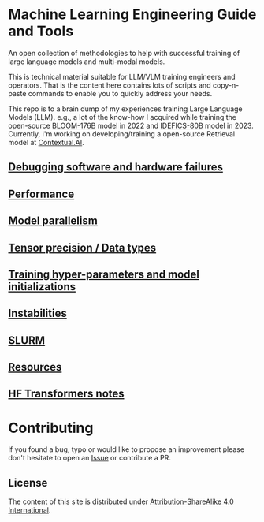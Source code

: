 # Machine Learning Engineering Guide and Tools

An open collection of methodologies to help with successful training of large language models and multi-modal models.

This is technical material suitable for LLM/VLM training engineers and operators. That is the content here contains lots of scripts and copy-n-paste commands to enable you to quickly address your needs.

This repo is to a brain dump of my experiences training Large Language Models (LLM). e.g., a lot of the know-how I acquired while training the open-source [BLOOM-176B](https://huggingface.co/bigscience/bloom) model in 2022 and
[IDEFICS-80B](https://huggingface.co/HuggingFaceM4/idefics-80b-instruct) model in 2023. Currently, I'm working on developing/training a open-source Retrieval model at [Contextual.AI](https://contextual.ai/).


## [Debugging software and hardware failures](./debug/)

## [Performance](./performance/)

## [Model parallelism](./parallelism/)

## [Tensor precision / Data types](./dtype/)

## [Training hyper-parameters and model initializations](./hparams/)

## [Instabilities](./instabilities/)

## [SLURM](./slurm/)

## [Resources](./resources/)

## [HF Transformers notes](./transformers/)


# Contributing

If you found a bug, typo or would like to propose an improvement please don't hesitate to open an [Issue](/Issue) or contribute a PR.


## License

The content of this site is distributed under [Attribution-ShareAlike 4.0 International](./LICENSE-CC-BY-SA).
